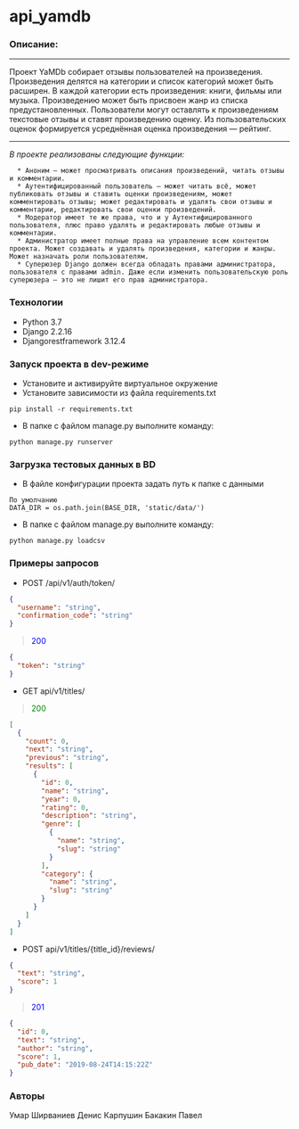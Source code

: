 # api_yamdb
### Описание:
***
Проект YaMDb собирает отзывы пользователей на произведения.
Произведения делятся на категории и список категорий может быть расширен.
В каждой категории есть произведения: книги, фильмы или музыка.
Произведению может быть присвоен жанр из списка предустановленных.
Пользователи могут оставлять к произведениям текстовые отзывы и ставят произведению оценку.
Из пользовательских оценок формируется усреднённая оценка произведения — рейтинг.
***
_В проекте реализованы следующие функции:_
```
  * Аноним — может просматривать описания произведений, читать отзывы и комментарии.
  * Аутентифицированный пользователь — может читать всё, может публиковать отзывы и ставить оценки произведениям, может комментировать отзывы; может редактировать и удалять свои отзывы и комментарии, редактировать свои оценки произведений.
  * Модератор имеет те же права, что и у Аутентифицированного пользователя, плюс право удалять и редактировать любые отзывы и комментарии.
  * Администратор имеет полные права на управление всем контентом проекта. Может создавать и удалять произведения, категории и жанры. Может назначать роли пользователям.
  * Суперюзер Django должен всегда обладать правами администратора, пользователя с правами admin. Даже если изменить пользовательскую роль суперюзера — это не лишит его прав администратора.
``` 
### Технологии
- Python 3.7
- Django 2.2.16
- Djangorestframework 3.12.4
### Запуск проекта в dev-режиме
- Установите и активируйте виртуальное окружение
- Установите зависимости из файла requirements.txt
```
pip install -r requirements.txt
``` 
- В папке с файлом manage.py выполните команду:
```
python manage.py runserver
```
### Загрузка тестовых данных в BD
- В файле конфигурации проекта задать путь к папке с данными
```
По умолчанию
DATA_DIR = os.path.join(BASE_DIR, 'static/data/')
```
- В папке с файлом manage.py выполните команду:
```
python manage.py loadcsv
```
### Примеры запросов
- POST /api/v1/auth/token/
```json
{
  "username": "string",
  "confirmation_code": "string"
}
```
> <font color="blue">200</font>
```json
{
  "token": "string"
}
```
- GET api/v1/titles/
> <font color="green">200</font>
```json
[
  {
    "count": 0,
    "next": "string",
    "previous": "string",
    "results": [
      {
        "id": 0,
        "name": "string",
        "year": 0,
        "rating": 0,
        "description": "string",
        "genre": [
          {
            "name": "string",
            "slug": "string"
          }
        ],
        "category": {
          "name": "string",
          "slug": "string"
        }
      }
    ]
  }
]
```
- POST api/v1/titles/{title_id}/reviews/
```json
{
  "text": "string",
  "score": 1
}
```
> <font color="blue">201</font>
```json
{
  "id": 0,
  "text": "string",
  "author": "string",
  "score": 1,
  "pub_date": "2019-08-24T14:15:22Z"
}
```
### Авторы
Умар Ширваниев
Денис Карпушин
Бакакин Павел
